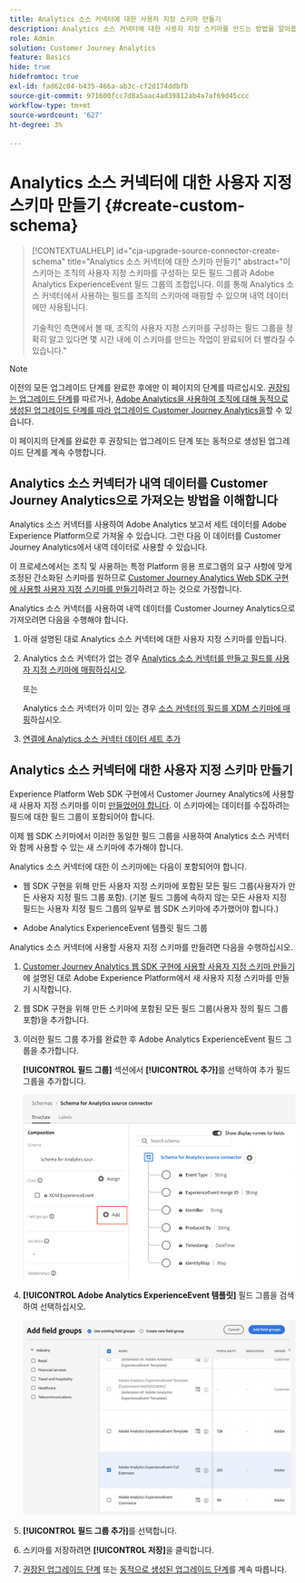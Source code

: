 ```yaml
---
title: Analytics 소스 커넥터에 대한 사용자 지정 스키마 만들기
description: Analytics 소스 커넥터에 대한 사용자 지정 스키마를 만드는 방법을 알아봅니다
role: Admin
solution: Customer Journey Analytics
feature: Basics
hide: true
hidefromtoc: true
exl-id: fad62c04-b435-466a-ab3c-cf2d174ddbfb
source-git-commit: 971600fcc7d8a5aac4ad39812ab4a7af69d45ccc
workflow-type: tm+mt
source-wordcount: '627'
ht-degree: 3%

---
```


# Analytics 소스 커넥터에 대한 사용자 지정 스키마 만들기 {#create-custom-schema}

<!-- markdownlint-disable MD034 -->

>[!CONTEXTUALHELP]
>id="cja-upgrade-source-connector-create-schema"
>title="Analytics 소스 커넥터에 대한 스키마 만들기"
>abstract="이 스키마는 조직의 사용자 지정 스키마를 구성하는 모든 필드 그룹과 Adobe Analytics ExperienceEvent 필드 그룹의 조합입니다. 이를 통해 Analytics 소스 커넥터에서 사용하는 필드를 조직의 스키마에 매핑할 수 있으며 내역 데이터에만 사용됩니다.<br><br>기술적인 측면에서 볼 때, 조직의 사용자 지정 스키마를 구성하는 필드 그룹을 정확히 알고 있다면 몇 시간 내에 이 스키마를 만드는 작업이 완료되어 더 빨라질 수 있습니다."

<!-- markdownlint-enable MD034 -->

>[!NOTE]
> 
>이전의 모든 업그레이드 단계를 완료한 후에만 이 페이지의 단계를 따르십시오. [권장되는 업그레이드 단계](/help/getting-started/cja-upgrade/cja-upgrade-recommendations.md#recommended-upgrade-steps-for-most-organizations)를 따르거나, [Adobe Analytics을 사용하여 조직에 대해 동적으로 생성된 업그레이드 단계를 따라 업그레이드 Customer Journey Analytics을](https://gigazelle.github.io/cja-ttv/)할 수 있습니다.
>
>이 페이지의 단계를 완료한 후 권장되는 업그레이드 단계 또는 동적으로 생성된 업그레이드 단계를 계속 수행합니다.

## Analytics 소스 커넥터가 내역 데이터를 Customer Journey Analytics으로 가져오는 방법을 이해합니다

Analytics 소스 커넥터를 사용하여 Adobe Analytics 보고서 세트 데이터를 Adobe Experience Platform으로 가져올 수 있습니다. 그런 다음 이 데이터를 Customer Journey Analytics에서 내역 데이터로 사용할 수 있습니다.

이 프로세스에서는 조직 및 사용하는 특정 Platform 응용 프로그램의 요구 사항에 맞게 조정된 간소화된 스키마를 원하므로 [Customer Journey Analytics Web SDK 구현에 사용할 사용자 지정 스키마를 만들기](/help/getting-started/cja-upgrade/cja-upgrade-schema-create.md)하려고 하는 것으로 가정합니다.

Analytics 소스 커넥터를 사용하여 내역 데이터를 Customer Journey Analytics으로 가져오려면 다음을 수행해야 합니다.

1. 아래 설명된 대로 Analytics 소스 커넥터에 대한 사용자 지정 스키마를 만듭니다.

1. Analytics 소스 커넥터가 없는 경우 [Analytics 소스 커넥터를 만들고 필드를 사용자 지정 스키마에 매핑하십시오](/help/getting-started/cja-upgrade/cja-upgrade-source-connector.md).

   또는

   Analytics 소스 커넥터가 이미 있는 경우 [소스 커넥터의 필드를 XDM 스키마에 매핑](/help/getting-started/cja-upgrade/cja-upgrade-from-source-connector.md)하십시오.

1. [연결에 Analytics 소스 커넥터 데이터 세트 추가](/help/getting-started/cja-upgrade/cja-upgrade-source-connector-dataset.md)

## Analytics 소스 커넥터에 대한 사용자 지정 스키마 만들기

Experience Platform Web SDK 구현에서 Customer Journey Analytics에 사용할 새 사용자 지정 스키마를 이미 [만들었어야 합니다](/help/getting-started/cja-upgrade/cja-upgrade-schema-create.md). 이 스키마에는 데이터를 수집하려는 필드에 대한 필드 그룹이 포함되어야 합니다.

이제 웹 SDK 스키마에서 이러한 동일한 필드 그룹을 사용하여 Analytics 소스 커넥터와 함께 사용할 수 있는 새 스키마에 추가해야 합니다.

Analytics 소스 커넥터에 대한 이 스키마에는 다음이 포함되어야 합니다.

* 웹 SDK 구현을 위해 만든 사용자 지정 스키마에 포함된 모든 필드 그룹(사용자가 만든 사용자 지정 필드 그룹 포함). (기본 필드 그룹에 속하지 않는 모든 사용자 지정 필드는 사용자 지정 필드 그룹의 일부로 웹 SDK 스키마에 추가했어야 합니다.)

* Adobe Analytics ExperienceEvent 템플릿 필드 그룹

Analytics 소스 커넥터에 사용할 사용자 지정 스키마를 만들려면 다음을 수행하십시오.

1. [Customer Journey Analytics 웹 SDK 구현에 사용할 사용자 지정 스키마 만들기](/help/getting-started/cja-upgrade/cja-upgrade-schema-create.md)에 설명된 대로 Adobe Experience Platform에서 새 사용자 지정 스키마를 만들기 시작합니다.

1. 웹 SDK 구현을 위해 만든 스키마에 포함된 모든 필드 그룹(사용자 정의 필드 그룹 포함)을 추가합니다.

1. 이러한 필드 그룹 추가를 완료한 후 Adobe Analytics ExperienceEvent 필드 그룹을 추가합니다.

   **[!UICONTROL 필드 그룹]** 섹션에서 **[!UICONTROL 추가]**&#x200B;를 선택하여 추가 필드 그룹을 추가합니다.

   ![스키마에 필드 그룹 추가](assets/schema-add-field-group.png)

1. **[!UICONTROL Adobe Analytics ExperienceEvent 템플릿]** 필드 그룹을 검색하여 선택하십시오.

   ![Adobe Analytics ExperienceEvent 필드 그룹 추가](assets/schema-experienceevent.png)

1. **[!UICONTROL 필드 그룹 추가]**&#x200B;를 선택합니다.

1. 스키마를 저장하려면 **[!UICONTROL 저장]**&#x200B;을 클릭합니다.

1. [권장된 업그레이드 단계](/help/getting-started/cja-upgrade/cja-upgrade-recommendations.md#recommended-upgrade-steps-for-most-organizations) 또는 [동적으로 생성된 업그레이드 단계](https://gigazelle.github.io/cja-ttv/)를 계속 따릅니다.
